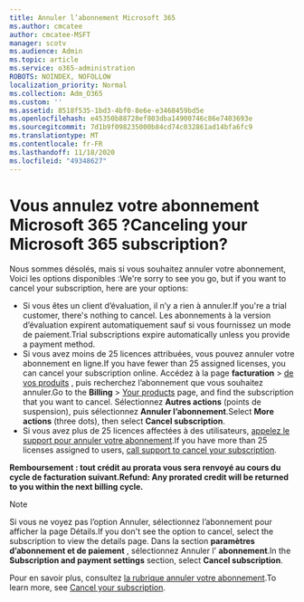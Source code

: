 ```yaml
---
title: Annuler l’abonnement Microsoft 365
ms.author: cmcatee
author: cmcatee-MSFT
manager: scotv
ms.audience: Admin
ms.topic: article
ms.service: o365-administration
ROBOTS: NOINDEX, NOFOLLOW
localization_priority: Normal
ms.collection: Adm_O365
ms.custom: ''
ms.assetid: 8518f535-1bd3-4bf0-8e6e-e3468459bd5e
ms.openlocfilehash: e45350b88728ef803dba14900746c86e7403693e
ms.sourcegitcommit: 7d1b9f098235000b84cd74c032861ad14bfa6fc9
ms.translationtype: MT
ms.contentlocale: fr-FR
ms.lasthandoff: 11/18/2020
ms.locfileid: "49348627"
---
```

# <a name="canceling-your-microsoft-365-subscription"></a><span data-ttu-id="5012f-102">Vous annulez votre abonnement Microsoft 365 ?</span><span class="sxs-lookup"><span data-stu-id="5012f-102">Canceling your Microsoft 365 subscription?</span></span>

<span data-ttu-id="5012f-103">Nous sommes désolés, mais si vous souhaitez annuler votre abonnement, Voici les options disponibles :</span><span class="sxs-lookup"><span data-stu-id="5012f-103">We're sorry to see you go, but if you want to cancel your subscription, here are your options:</span></span>
  
- <span data-ttu-id="5012f-104">Si vous êtes un client d’évaluation, il n’y a rien à annuler.</span><span class="sxs-lookup"><span data-stu-id="5012f-104">If you're a trial customer, there's nothing to cancel.</span></span> <span data-ttu-id="5012f-105">Les abonnements à la version d’évaluation expirent automatiquement sauf si vous fournissez un mode de paiement.</span><span class="sxs-lookup"><span data-stu-id="5012f-105">Trial subscriptions expire automatically unless you provide a payment method.</span></span>
- <span data-ttu-id="5012f-106">Si vous avez moins de 25 licences attribuées, vous pouvez annuler votre abonnement en ligne.</span><span class="sxs-lookup"><span data-stu-id="5012f-106">If you have fewer than 25 assigned licenses, you can cancel your subscription online.</span></span> <span data-ttu-id="5012f-107">Accédez à la page **facturation** \> [de vos produits](https://go.microsoft.com/fwlink/p/?linkid=842054) , puis recherchez l’abonnement que vous souhaitez annuler.</span><span class="sxs-lookup"><span data-stu-id="5012f-107">Go to the **Billing** \> [Your products](https://go.microsoft.com/fwlink/p/?linkid=842054) page, and find the subscription that you want to cancel.</span></span> <span data-ttu-id="5012f-108">Sélectionnez **Autres actions** (points de suspension), puis sélectionnez **Annuler l’abonnement**.</span><span class="sxs-lookup"><span data-stu-id="5012f-108">Select **More actions** (three dots), then select **Cancel subscription**.</span></span>
- <span data-ttu-id="5012f-109">Si vous avez plus de 25 licences affectées à des utilisateurs, [appelez le support pour annuler votre abonnement](https://docs.microsoft.com/microsoft-365/admin/contact-support-for-business-products?view=o365-worldwide).</span><span class="sxs-lookup"><span data-stu-id="5012f-109">If you have more than 25 licenses assigned to users, [call support to cancel your subscription](https://docs.microsoft.com/microsoft-365/admin/contact-support-for-business-products?view=o365-worldwide).</span></span>

<span data-ttu-id="5012f-110">**Remboursement : tout crédit au prorata vous sera renvoyé au cours du cycle de facturation suivant.**</span><span class="sxs-lookup"><span data-stu-id="5012f-110">**Refund: Any prorated credit will be returned to you within the next billing cycle.**</span></span>

> [!NOTE]
> <span data-ttu-id="5012f-111">Si vous ne voyez pas l’option Annuler, sélectionnez l’abonnement pour afficher la page Détails.</span><span class="sxs-lookup"><span data-stu-id="5012f-111">If you don't see the option to cancel, select the subscription to view the details page.</span></span> <span data-ttu-id="5012f-112">Dans la section **paramètres d’abonnement et de paiement** , sélectionnez Annuler l' **abonnement**.</span><span class="sxs-lookup"><span data-stu-id="5012f-112">In the **Subscription and payment settings** section, select **Cancel subscription**.</span></span>

<span data-ttu-id="5012f-113">Pour en savoir plus, consultez [la rubrique annuler votre abonnement](https://docs.microsoft.com/microsoft-365/commerce/subscriptions/cancel-your-subscription).</span><span class="sxs-lookup"><span data-stu-id="5012f-113">To learn more, see [Cancel your subscription](https://docs.microsoft.com/microsoft-365/commerce/subscriptions/cancel-your-subscription).</span></span>